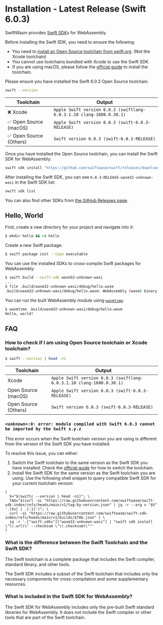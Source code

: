 # Installation - Latest Release (Swift 6.0.3)

SwiftWasm provides [Swift SDK](https://github.com/apple/swift-evolution/blob/main/proposals/0387-cross-compilation-destinations.md)s for WebAssembly.

Before installing the Swift SDK, you need to ensure the following:

- You need to [install an Open Source toolchain from swift.org](https://www.swift.org/install/). (Not the Xcode toolchain)
- You cannot use toolchains bundled with Xcode to use the Swift SDK.
- If you are using macOS, please follow the [official guide](https://www.swift.org/install/macos/package_installer/) to install the toolchain.

Please ensure you have installed the Swift 6.0.3 Open Source toolchain.

```sh
swift --version
```

| Toolchain | Output |
|-----------|--------|
| ❌ Xcode | `Apple Swift version 6.0.3 (swiftlang-6.0.3.1.10 clang-1600.0.30.1)` |
| ✅ Open Source (macOS) | `Apple Swift version 6.0.3 (swift-6.0.3-RELEASE)` |
| ✅ Open Source (Others) | `Swift version 6.0.3 (swift-6.0.3-RELEASE)` |

Once you have installed the Open Source toolchain, you can install the Swift SDK for WebAssembly:

```bash
swift sdk install "https://github.com/swiftwasm/swift/releases/download/swift-wasm-6.0.3-RELEASE/swift-wasm-6.0.3-RELEASE-wasm32-unknown-wasi.artifactbundle.zip" --checksum "31d3585b06dd92de390bacc18527801480163188cd7473f492956b5e213a8618"
```

After installing the Swift SDK, you can see `6.0.3-RELEASE-wasm32-unknown-wasi` in the Swift SDK list:

```bash
swift sdk list
```

You can also find other SDKs from [the GitHub Releases page](https://github.com/swiftwasm/swift/releases).

## Hello, World

First, create a new directory for your project and navigate into it:

```bash
$ mkdir hello && cd hello
```

Create a new Swift package:

```bash
$ swift package init --type executable
```

You can use the installed SDKs to cross-compile Swift packages for WebAssembly:

```bash
$ swift build --swift-sdk wasm32-unknown-wasi
...
$ file .build/wasm32-unknown-wasi/debug/hello.wasm
.build/wasm32-unknown-wasi/debug/hello.wasm: WebAssembly (wasm) binary module version 0x1 (MVP)
```

You can run the built WebAssembly module using [`wasmtime`](https://wasmtime.dev/):

```bash
$ wasmtime .build/wasm32-unknown-wasi/debug/hello.wasm
Hello, world!
```

## FAQ

### How to check if I am using Open Source toolchain or Xcode toolchain?

```bash
$ swift --version | head -n1
```

| Toolchain | Output |
|-----------|--------|
| Xcode | `Apple Swift version 6.0.3 (swiftlang-6.0.3.1.10 clang-1600.0.30.1)` |
| Open Source (macOS) | `Apple Swift version 6.0.3 (swift-6.0.3-RELEASE)` |
| Open Source (Others) | `Swift version 6.0.3 (swift-6.0.3-RELEASE)` |


### `<unknown>:0: error: module compiled with Swift 6.0.3 cannot be imported by the Swift x.y.z`

This error occurs when the Swift toolchain version you are using is different from the version of the Swift SDK you have installed.

To resolve this issue, you can either:

1. Switch the Swift toolchain to the same version as the Swift SDK you have installed. Check the [official guide](https://www.swift.org/install/macos/package_installer/) for how to switch the toolchain.
2. Install the Swift SDK for the same version as the Swift toolchain you are using.
  Use the following shell snippet to query compatible Swift SDK for your current toolchain version:

```console
(
  V="$(swiftc --version | head -n1)"; \
  TAG="$(curl -sL "https://raw.githubusercontent.com/swiftwasm/swift-sdk-index/refs/heads/main/v1/tag-by-version.json" | jq -r --arg v "$V" '.[$v] | .[-1]')"; \
  curl -sL "https://raw.githubusercontent.com/swiftwasm/swift-sdk-index/refs/heads/main/v1/builds/$TAG.json" | \
  jq -r '.["swift-sdks"]["wasm32-unknown-wasi"] | "swift sdk install \"\(.url)\" --checksum \"\(.checksum)\""'
)
```


### What is the difference between the Swift Toolchain and the Swift SDK?

The Swift toolchain is a complete package that includes the Swift compiler, standard library, and other tools.

The Swift SDK includes a subset of the Swift toolchain that includes only the necessary components for cross-compilation and some supplementary resources.

### What is included in the Swift SDK for WebAssembly?

The Swift SDK for WebAssembly includes only the pre-built Swift standard libraries for WebAssembly. It does not include the Swift compiler or other tools that are part of the Swift toolchain.
